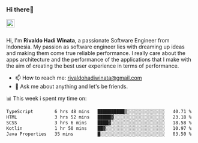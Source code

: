 ### Hi there👋
<a href="https://www.linkedin.com/in/rivaldohadiwinata/">
  <img align="left" alt="Rivaldo's LinkedIN" width="22px" src="https://upload.wikimedia.org/wikipedia/commons/8/81/LinkedIn_icon.svg" />
</a>

<br/>
<br/>

Hi, I'm **Rivaldo Hadi Winata**, a passionate Software Engineer from Indonesia. 
My passion as software engineer lies with dreaming up ideas and making them come true reliable performance. 
I really care about the apps architecture and the performance of the applications that I make with the aim of creating the best user experience in terms of performance.

- 📫 How to reach me: [rivaldohadiwinata@gmail.com](mailto:rivaldohadiwinata@gmail.com)
- 💬 Ask me about anything and let's be friends.

📊 This week i spent my time on:


<!--START_SECTION:waka-->

```txt
TypeScript        6 hrs 48 mins   ██████████▒░░░░░░░░░░░░░░   40.71 %
HTML              3 hrs 52 mins   █████▓░░░░░░░░░░░░░░░░░░░   23.18 %
SCSS              3 hrs 6 mins    ████▓░░░░░░░░░░░░░░░░░░░░   18.58 %
Kotlin            1 hr 50 mins    ██▓░░░░░░░░░░░░░░░░░░░░░░   10.97 %
Java Properties   35 mins         █░░░░░░░░░░░░░░░░░░░░░░░░   03.50 %
```

<!--END_SECTION:waka-->


<!--- 🔭 I’m currently working on Parnas FMS Project -->

<!--
**rivaldotjioe/rivaldotjioe** is a ✨ _special_ ✨ repository because its `README.md` (this file) appears on your GitHub profile.

Here are some ideas to get you started:

- 🔭 I’m currently working on ...
- 🌱 I’m currently learning ...
- 👯 I’m looking to collaborate on ...
- 🤔 I’m looking for help with ...
- 💬 Ask me about ...
- 📫 How to reach me: ...
- 😄 Pronouns: ...
- ⚡ Fun fact: ...
-->
